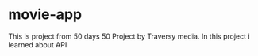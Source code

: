 # movie-app
This is project from 50 days 50 Project by Traversy media. In this project i learned about API
